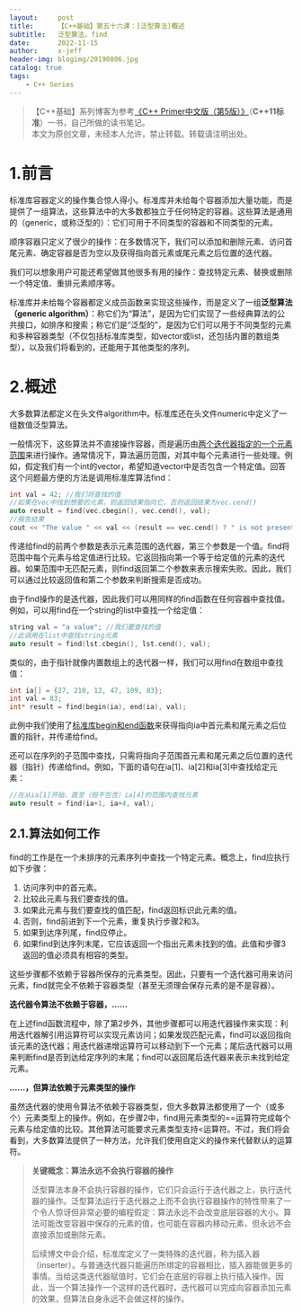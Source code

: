 ```yaml
---
layout:     post
title:      【C++基础】第五十六课：[泛型算法]概述
subtitle:   泛型算法，find
date:       2022-11-15
author:     x-jeff
header-img: blogimg/20190806.jpg
catalog: true
tags:
    - C++ Series
---
```

>【C++基础】系列博客为参考[《C++ Primer中文版（第5版）》](https://www.phei.com.cn/module/goods/wssd_content.jsp?bookid=37655)（**C++11标准**）一书，自己所做的读书笔记。  
>本文为原创文章，未经本人允许，禁止转载。转载请注明出处。

# 1.前言

标准库容器定义的操作集合惊人得小。标准库并未给每个容器添加大量功能，而是提供了一组算法，这些算法中的大多数都独立于任何特定的容器。这些算法是通用的（generic，或称泛型的）：它们可用于不同类型的容器和不同类型的元素。

顺序容器只定义了很少的操作：在多数情况下，我们可以添加和删除元素、访问首尾元素、确定容器是否为空以及获得指向首元素或尾元素之后位置的迭代器。

我们可以想象用户可能还希望做其他很多有用的操作：查找特定元素、替换或删除一个特定值、重排元素顺序等。

标准库并未给每个容器都定义成员函数来实现这些操作，而是定义了一组**泛型算法（generic algorithm）**：称它们为“算法”，是因为它们实现了一些经典算法的公共接口，如排序和搜索；称它们是“泛型的”，是因为它们可以用于不同类型的元素和多种容器类型（不仅包括标准库类型，如vector或list，还包括内置的数组类型），以及我们将看到的，还能用于其他类型的序列。

# 2.概述

大多数算法都定义在头文件algorithm中。标准库还在头文件numeric中定义了一组数值泛型算法。

一般情况下，这些算法并不直接操作容器，而是遍历由[两个迭代器指定的一个元素范围](http://shichaoxin.com/2022/09/09/C++基础-第五十一课-顺序容器-容器库概览/#21迭代器范围)来进行操作。通常情况下，算法遍历范围，对其中每个元素进行一些处理。例如，假定我们有一个int的vector，希望知道vector中是否包含一个特定值。回答这个问题最方便的方法是调用标准库算法find：

```c++
int val = 42; //我们将查找的值
//如果在vec中找到想要的元素，则返回结果指向它，否则返回结果为vec.cend()
auto result = find(vec.cbegin(), vec.cend(), val);
//报告结果
cout << "The value " << val << (result == vec.cend() ? " is not present" : " is present") << endl;
```

传递给find的前两个参数是表示元素范围的迭代器，第三个参数是一个值。find将范围中每个元素与给定值进行比较。它返回指向第一个等于给定值的元素的迭代器。如果范围中无匹配元素，则find返回第二个参数来表示搜索失败。因此，我们可以通过比较返回值和第二个参数来判断搜索是否成功。

由于find操作的是迭代器，因此我们可以用同样的find函数在任何容器中查找值。例如，可以用find在一个string的list中查找一个给定值：

```c++
string val = "a value"; //我们要查找的值
//此调用在list中查找string元素
auto result = find(lst.cbegin(), lst.cend(), val);
```

类似的，由于指针就像内置数组上的迭代器一样，我们可以用find在数组中查找值：

```c++
int ia[] = {27, 210, 12, 47, 109, 83};
int val = 83;
int* result = find(begin(ia), end(ia), val);
```

此例中我们使用了[标准库begin和end函数](http://shichaoxin.com/2020/05/31/C++基础-第十七课-数组/#42标准库函数begin和end)来获得指向ia中首元素和尾元素之后位置的指针，并传递给find。

还可以在序列的子范围中查找，只需将指向子范围首元素和尾元素之后位置的迭代器（指针）传递给find。例如，下面的语句在ia[1]、ia[2]和ia[3]中查找给定元素：

```c++
//在从ia[1]开始，直至（但不包含）ia[4]的范围内查找元素
auto result = find(ia+1, ia+4, val);
```

## 2.1.算法如何工作

find的工作是在一个未排序的元素序列中查找一个特定元素。概念上，find应执行如下步骤：

1. 访问序列中的首元素。
2. 比较此元素与我们要查找的值。
3. 如果此元素与我们要查找的值匹配，find返回标识此元素的值。
4. 否则，find前进到下一个元素，重复执行步骤2和3。
5. 如果到达序列尾，find应停止。
6. 如果find到达序列末尾，它应该返回一个指出元素未找到的值。此值和步骤3返回的值必须具有相容的类型。

这些步骤都不依赖于容器所保存的元素类型。因此，只要有一个迭代器可用来访问元素，find就完全不依赖于容器类型（甚至无须理会保存元素的是不是容器）。

**迭代器令算法不依赖于容器，......**

在上述find函数流程中，除了第2步外，其他步骤都可以用迭代器操作来实现：利用迭代器解引用运算符可以实现元素访问；如果发现匹配元素，find可以返回指向该元素的迭代器；用迭代器递增运算符可以移动到下一个元素；尾后迭代器可以用来判断find是否到达给定序列的末尾；find可以返回尾后迭代器来表示未找到给定元素。

**......，但算法依赖于元素类型的操作**

虽然迭代器的使用令算法不依赖于容器类型，但大多数算法都使用了一个（或多个）元素类型上的操作。例如，在步骤2中，find用元素类型的==运算符完成每个元素与给定值的比较。其他算法可能要求元素类型支持<运算符。不过，我们将会看到，大多数算法提供了一种方法，允许我们使用自定义的操作来代替默认的运算符。

>**关键概念：算法永远不会执行容器的操作**
>
>泛型算法本身不会执行容器的操作，它们只会运行于迭代器之上，执行迭代器的操作。泛型算法运行于迭代器之上而不会执行容器操作的特性带来了一个令人惊讶但非常必要的编程假定：算法永远不会改变底层容器的大小。算法可能改变容器中保存的元素的值，也可能在容器内移动元素，但永远不会直接添加或删除元素。
>
>后续博文中会介绍，标准库定义了一类特殊的迭代器，称为插入器（inserter）。与普通迭代器只能遍历所绑定的容器相比，插入器能做更多的事情。当给这类迭代器赋值时，它们会在底层的容器上执行插入操作。因此，当一个算法操作一个这样的迭代器时，迭代器可以完成向容器添加元素的效果，但算法自身永远不会做这样的操作。